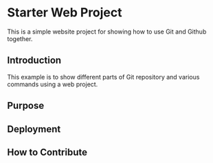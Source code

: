 # Starter Web Project

This is a simple website project for showing how to use Git and Github together.

## Introduction

This example is to show different parts of Git repository and various commands using a web project.

## Purpose

## Deployment

## How to Contribute
